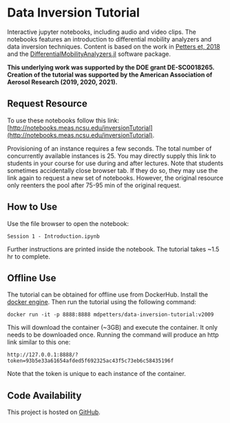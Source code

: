 # Data Inversion Tutorial

Interactive jupyter notebooks, including audio and video clips. The notebooks features an introduction to differential mobility analyzers and data inversion techniques. Content is based on the work in [Petters et, 2018](https://www.tandfonline.com/doi/full/10.1080/02786826.2018.1530724) and the [DifferentialMobilityAnalyzers.jl](https://mdpetters.github.io/DifferentialMobilityAnalyzers.jl/stable/) software package. 

**This underlying work was supported by the DOE grant DE-SC0018265. Creation of the tutorial was supported by the American Association of Aerosol Research (2019, 2020, 2021).**

## Request Resource

To use these notebooks follow this link: [http://notebooks.meas.ncsu.edu/inversionTutorial](http://notebooks.meas.ncsu.edu/inversionTutorial). 

Provisioning of an instance requires a few seconds. The total number of concurrently available instances is 25. You may directly supply this link to students in your course for use during and after lectures. Note that students sometimes accidentally close browser tab. If they do so, they may use the link again to request a new set of notebooks. However, the original resource only reenters the pool after 75-95 min of the original request. 

## How to Use

Use the file browser to open the notebook:

```
Session 1 - Introduction.ipynb
```

Further instructions are printed inside the notebook. The tutorial takes ~1.5 hr to complete.

## Offline Use

The tutorial can be obtained for offline use from DockerHub. Install the [docker engine](https://docs.docker.com/get-docker/). Then run the tutorial using the following command:

```
docker run -it -p 8888:8888 mdpetters/data-inversion-tutorial:v2009
```

This will download the container (~3GB) and execute the container. It only needs to be downloaded once. Running the command will produce an http link similar to this one:

```
http://127.0.0.1:8888/?token=93b5e33a61654afded5f692325ac43f5c73eb6c58435196f
```
Note that the token is unique to each instance of the container. 

## Code Availability

This project is hosted on [GitHub](https://github.com/mdpetters/Data-Inversion-Tutorial). 